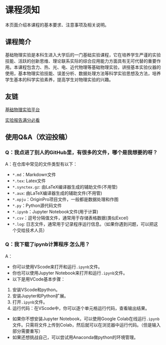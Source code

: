 # 课程须知

本页面介绍本课程的基本要求、注意事项及相关说明。

## 课程简介

基础物理实验是本科生进入大学后的一门基础实验课程，它在培养学生严谨的实验技能、活跃的创新思维、理论联系实际的综合应用能力方面具有无可代替的重要作用。本课程包含力、热、光、电、近代物理等基础物理实验，讲授基本实验仪器的使用，基本物理实验技能、误差分析、数据处理方法等科学实验思想及方法，培养学生基本的科学实验素养，提高学生对物理实验的兴趣。

## 友链
[基础物理实验平台](http://172.18.6.16:9200/Page/BI/BI000.aspx)

[实验报告满分必看](https://docs.qq.com/doc/DWmhrWlVHZ1hWcnpk)


## 使用Q&A（欢迎投稿）

### Q：我点进了别人的GitHub里，有很多的文件，哪个是我想要的呀？
A：在仓库中常见的文件类型有以下：
- `*.md`：Markdown文件
- `*.tex`: Latex文件
- `*.synctex.gz`: 由LaTeX编译器生成的辅助文件(不用管)
- `*.aux`: 由LaTeX编译器生成的辅助文件(不用管)
- `*.opju`：OriginPro项目文件，一般都是数据处理和作图
- `*.py`：Python源代码文件
- `*.ipynb`：Jupyter Notebook文件(用于计算)
- `*.csv`：逗号分隔值文件，通常用于存储表格数据(类似Excel)
- `*.log`: 日志文件，通常用于记录程序运行信息。（如果你遇到问题，可以把这个交给技术人员）

### Q：我下载了ipynb计算程序 怎么用？
A：
- 你可以使用VScode来打开和运行`.ipynb`文件。
- 你也可以使用Jupyter Notebook来打开和运行`.ipynb`文件。
- 以下是用VCode基本步骤：
1. 安装VScode和python。
2. 安装Jupyter和Python扩展。
3. 打开`.ipynb`文件。
4. 运行代码：在VScode中，你可以逐个单元格运行代码，查看输出结果。
- 如果你不想安装Jupyter Notebook，可以使用Google Colab在线运行`.ipynb`文件。只需将文件上传到Colab，然后就可以在浏览器中运行代码。（但是输入部分需要重写）
- 如果还想挑战自己，可以尝试用Anaconda做python的环境管理。
